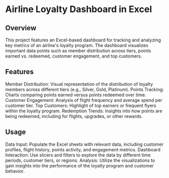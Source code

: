 # Airline Loyalty Dashboard in Excel
## Overview
This project features an Excel-based dashboard for tracking and analyzing key metrics of an airline's loyalty program. The dashboard visualizes important data points such as member distribution across tiers, points earned vs. redeemed, customer engagement, and top customers.

## Features
Member Distribution: Visual representation of the distribution of loyalty members across different tiers (e.g., Silver, Gold, Platinum).
Points Tracking: Charts comparing points earned versus points redeemed over time.
Customer Engagement: Analysis of flight frequency and average spend per customer tier.
Top Customers: Highlight of top earners or frequent flyers within the loyalty program.
Redemption Trends: Insights into how points are being redeemed, including for flights, upgrades, or other rewards.
## Usage
Data Input: Populate the Excel sheets with relevant data, including customer profiles, flight history, points activity, and engagement metrics.
Dashboard Interaction: Use slicers and filters to explore the data by different time periods, customer tiers, or regions.
Analysis: Utilize the visualizations to gain insights into the performance of the loyalty program and customer behavior.

